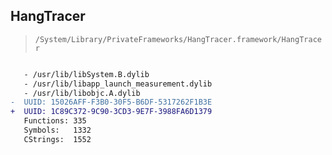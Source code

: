 ## HangTracer

> `/System/Library/PrivateFrameworks/HangTracer.framework/HangTracer`

```diff

   - /usr/lib/libSystem.B.dylib
   - /usr/lib/libapp_launch_measurement.dylib
   - /usr/lib/libobjc.A.dylib
-  UUID: 15026AFF-F3B0-30F5-B6DF-5317262F1B3E
+  UUID: 1C89C372-9C90-3CD3-9E7F-3988FA6D1379
   Functions: 335
   Symbols:   1332
   CStrings:  1552

```

